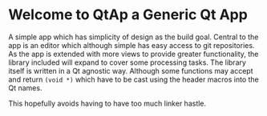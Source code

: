 # Welcome to QtAp a Generic Qt App

A simple app which has simplicity of design as the build goal. Central to the app is an editor which although simple has easy access to git repositories. As the app is extended with more views to provide greater functionality, the library included will expand to cover some processing tasks. The library itself is written in a Qt agnostic way. Although some functions may accept and return `(void *)` which have to be cast using the header macros into the Qt names.

This hopefully avoids having to have too much linker hastle.

